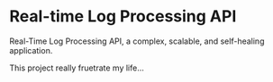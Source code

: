 # Real-time Log Processing API

Real-Time Log Processing API, a complex, scalable, and self-healing application.

This project really fruetrate my life...
